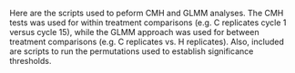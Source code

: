 
Here are the scripts used to peform CMH and GLMM analyses. The CMH tests was used for within treatment comparisons (e.g. C replicates cycle 1 versus cycle 15), while the GLMM approach was used for between treatment comparisons (e.g. C replicates vs. H replicates). Also, included are scripts to run the permutations used to establish significance thresholds. 
